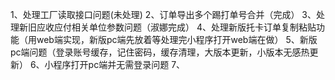 1、处理工厂读取接口问题(未处理)
2、订单导出多个踢打单号合并（完成）
3、处理新旧应收应付相关单位参数问题（淑娜完成）
4、处理新版托卡订单复制粘贴功能（用web端实现，新版pc端先放着等处理完小程序打开web端在做）
5、新版pc端问题（登录账号缓存，记住密码，缓存清理，大版本更新，小版本无感热更新）
6、小程序打开pc端并无需登录问题
7、
